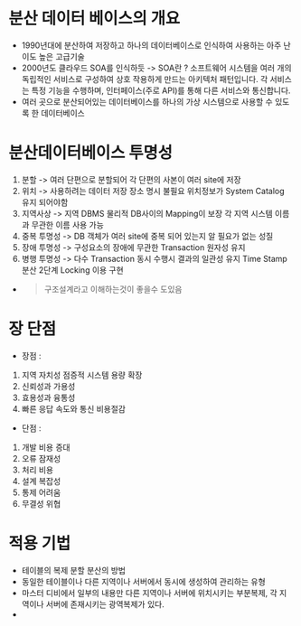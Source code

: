 # 분산 데이터 베이스의 개요 

- 1990년대에 분산하여 저장하고 하나의 데이터베이스로 인식하여 사용하는 아주 난이도 높은 고급기술
- 2000년도 클라우드 SOA를 인식하듯 -> SOA란 ? 소프트웨어 시스템을 여러 개의 독립적인 서비스로 구성하여 상호 작용하게 만드는 아키텍처 패턴입니다. 각 서비스는 특정 기능을 수행하며, 인터페이스(주로 API)를 통해 다른 서비스와 통신합니다.
- 여러 곳으로 분산되어있는 데이터베이스를 하나의 가상 시스템으로 사용할 수 있도록 한 데이터베이스


# 분산데이터베이스 투명성
1. 분할 -> 여러 단편으로 분할되어 각 단편의 사본이 여러 site에 저장
2. 위치 -> 사용하려는 데이터 저장 장소 명시 불필요 위치정보가 System Catalog 유지 되어야함
3. 지역사상 -> 지역 DBMS 물리적 DB사이의 Mapping이 보장 각 지역 시스템 이름과 무관한 이름 사용 가능
4. 중복 투명성 -> DB 객체가 여러 site에 중복 되어 있는지 알 필요가 없는 성질 
5. 장애 투명성 -> 구성요소의 장애에 무관한 Transaction 원자성 유지 
6. 병행 투명성 -> 다수 Transaction 동시 수행시 결과의 일관성 유지 Time Stamp 분산 2단계 Locking 이용 구현

- > 구조설계라고 이해하는것이 좋을수 도있음 



# 장 단점 

- 장점 :  
1. 지역 자치성 점증적 시스템 용량 확장
2. 신뢰성과 가용성
3. 효용성과 융통성
4. 빠른 응답 속도와 통신 비용절감 

- 단점 : 
1. 개발 비용 증대 
2. 오류 잠재성
3. 처리 비용
4. 설계 복잡성
5. 통제 어려움
6. 무결성 위협


# 적용 기법 
- 테이블의 복제 분할 분산의 방법 
- 동일한 테이블이나  다른 지역이나 서버에서 동시에 생성하여 관리하는 유형
- 마스터 디비에서 일부의 내용만 다른 지역이나 서버에 위치시키는 부분복제, 각 지역이나 서버에 존재시키는 광역복제가 있다.
- 

